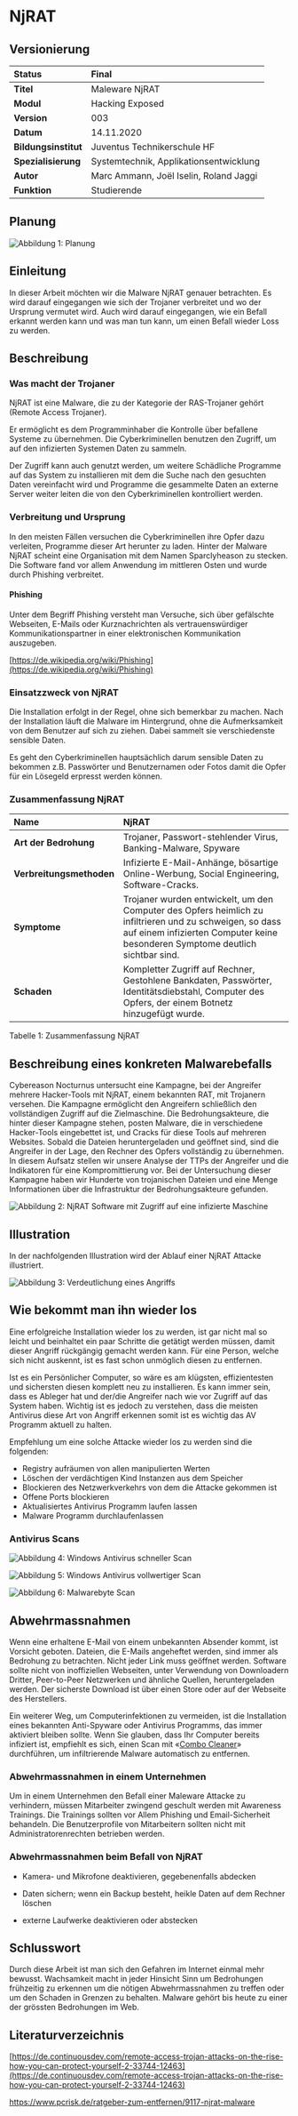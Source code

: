 # NjRAT

## Versionierung

| **Status** | Final |
| :--- | :--- |
| **Titel** | Maleware NjRAT |
| **Modul** | Hacking Exposed |
| **Version** | 003 |
| **Datum** | 14.11.2020 |
| **Bildungsinstitut** | Juventus Technikerschule HF |
| **Spezialisierung** | Systemtechnik, Applikationsentwicklung |
| **Autor** | Marc Ammann, Joël Iselin, Roland Jaggi |
| **Funktion** | Studierende |

## Planung

![Abbildung 1: Planung](.gitbook/assets/0%20%281%29.png)

## Einleitung

In dieser Arbeit möchten wir die Malware NjRAT genauer betrachten. Es wird darauf eingegangen wie sich der Trojaner verbreitet und wo der Ursprung vermutet wird. Auch wird darauf eingegangen, wie ein Befall erkannt werden kann und was man tun kann, um einen Befall wieder Loss zu werden.

## Beschreibung

### Was macht der Trojaner

NjRAT ist eine Malware, die zu der Kategorie der RAS-Trojaner gehört \(Remote Access Trojaner\).

Er ermöglicht es dem Programminhaber die Kontrolle über befallene Systeme zu übernehmen. Die Cyberkriminellen benutzen den Zugriff, um auf den infizierten Systemen Daten zu sammeln.

Der Zugriff kann auch genutzt werden, um weitere Schädliche Programme auf das System zu installieren mit dem die Suche nach den gesuchten Daten vereinfacht wird und Programme die gesammelte Daten an externe Server weiter leiten die von den Cyberkriminellen kontrolliert werden.

### Verbreitung und Ursprung

In den meisten Fällen versuchen die Cyberkriminellen ihre Opfer dazu verleiten, Programme dieser Art herunter zu laden. Hinter der Malware NjRAT scheint eine Organisation mit dem Namen Sparclyheason zu stecken. Die Software fand vor allem Anwendung im mittleren Osten und wurde durch Phishing verbreitet.

#### Phishing

Unter dem Begriff Phishing versteht man Versuche, sich über gefälschte Webseiten, E-Mails oder Kurznachrichten als vertrauenswürdiger Kommunikationspartner in einer elektronischen Kommunikation auszugeben.

[https://de.wikipedia.org/wiki/Phishing](https://de.wikipedia.org/wiki/Phishing)

### Einsatzzweck von NjRAT

Die Installation erfolgt in der Regel, ohne sich bemerkbar zu machen. Nach der Installation läuft die Malware im Hintergrund, ohne die Aufmerksamkeit von dem Benutzer auf sich zu ziehen. Dabei sammelt sie verschiedenste sensible Daten.

Es geht den Cyberkriminellen hauptsächlich darum sensible Daten zu bekommen z.B. Passwörter und Benutzernamen oder Fotos damit die Opfer für ein Lösegeld erpresst werden können.

### Zusammenfassung NjRAT

| **Name** | NjRAT |
| :--- | :--- |
| **Art der Bedrohung** | Trojaner, Passwort-stehlender Virus, Banking-Malware, Spyware |
| **Verbreitungsmethoden** | Infizierte E-Mail-Anhänge, bösartige Online-Werbung, Social Engineering, Software-Cracks. |
| **Symptome** | Trojaner wurden entwickelt, um den Computer des Opfers heimlich zu infiltrieren und zu schweigen, so dass auf einem infizierten Computer keine besonderen Symptome deutlich sichtbar sind. |
| **Schaden** | Kompletter Zugriff auf Rechner, Gestohlene Bankdaten, Passwörter, Identitätsdiebstahl, Computer des Opfers, der einem Botnetz hinzugefügt wurde. |

Tabelle 1: Zusammenfassung NjRAT

## Beschreibung eines konkreten Malwarebefalls

Cybereason Nocturnus untersucht eine Kampagne, bei der Angreifer mehrere Hacker-Tools mit NjRAT, einem bekannten RAT, mit Trojanern versehen. Die Kampagne ermöglicht den Angreifern schließlich den vollständigen Zugriff auf die Zielmaschine. Die Bedrohungsakteure, die hinter dieser Kampagne stehen, posten Malware, die in verschiedene Hacker-Tools eingebettet ist, und Cracks für diese Tools auf mehreren Websites. Sobald die Dateien heruntergeladen und geöffnet sind, sind die Angreifer in der Lage, den Rechner des Opfers vollständig zu übernehmen. In diesem Aufsatz stellen wir unsere Analyse der TTPs der Angreifer und die Indikatoren für eine Kompromittierung vor. Bei der Untersuchung dieser Kampagne haben wir Hunderte von trojanischen Dateien und eine Menge Informationen über die Infrastruktur der Bedrohungsakteure gefunden.

![Abbildung 2: NjRAT Software mit Zugriff auf eine infizierte Maschine](.gitbook/assets/1%20%281%29.png)

## Illustration

In der nachfolgenden Illustration wird der Ablauf einer NjRAT Attacke illustriert.

![Abbildung 3: Verdeutlichung eines Angriffs](.gitbook/assets/2%20%281%29.png)

## Wie bekommt man ihn wieder los

Eine erfolgreiche Installation wieder los zu werden, ist gar nicht mal so leicht und beinhaltet ein paar Schritte die getätigt werden müssen, damit dieser Angriff rückgängig gemacht werden kann. Für eine Person, welche sich nicht auskennt, ist es fast schon unmöglich diesen zu entfernen.

Ist es ein Persönlicher Computer, so wäre es am klügsten, effizientesten und sichersten diesen komplett neu zu installieren. Es kann immer sein, dass es Ableger hat und der/die Angreifer nach wie vor Zugriff auf das System haben. Wichtig ist es jedoch zu verstehen, dass die meisten Antivirus diese Art von Angriff erkennen somit ist es wichtig das AV Programm aktuell zu halten.

Empfehlung um eine solche Attacke wieder los zu werden sind die folgenden:

* Registry aufräumen von allen manipulierten Werten
* Löschen der verdächtigen Kind Instanzen aus dem Speicher
* Blockieren des Netzwerkverkehrs von dem die Attacke gekommen ist
* Offene Ports blockieren
* Aktualisiertes Antivirus Programm laufen lassen
* Malware Programm durchlaufenlassen

### Antivirus Scans

![Abbildung 4: Windows Antivirus schneller Scan](.gitbook/assets/3.png)

![Abbildung 5: Windows Antivirus vollwertiger Scan](.gitbook/assets/4%20%281%29.png)

![Abbildung 6: Malwarebyte Scan](.gitbook/assets/5.png)

## Abwehrmassnahmen

Wenn eine erhaltene E-Mail von einem unbekannten Absender kommt, ist Vorsicht geboten. Dateien, die E-Mails angeheftet werden, sind immer als Bedrohung zu betrachten. Nicht jeder Link muss geöffnet werden. Software sollte nicht von inoffiziellen Webseiten, unter Verwendung von Downloadern Dritter, Peer-to-Peer Netzwerken und ähnliche Quellen, heruntergeladen werden. Der sicherste Download ist über einen Store oder auf der Webseite des Herstellers.

Ein weiterer Weg, um Computerinfektionen zu vermeiden, ist die Installation eines bekannten Anti-Spyware oder Antivirus Programms, das immer aktiviert bleiben sollte. Wenn Sie glauben, dass Ihr Computer bereits infiziert ist, empfiehlt es sich, einen Scan mit «[Combo Cleaner](https://www.pcrisk.de/download-combo-cleaner)» durchführen, um infiltrierende Malware automatisch zu entfernen.

### Abwehrmassnahmen in einem Unternehmen

Um in einem Unternehmen den Befall einer Maleware Attacke zu verhindern, müssen Mitarbeiter zwingend geschult werden mit Awareness Trainings. Die Trainings sollten vor Allem Phishing und Email-Sicherheit behandeln. Die Benutzerprofile von Mitarbeitern sollten nicht mit Administratorenrechten betrieben werden.

### Abwehrmassnahmen beim Befall von NjRAT

- Kamera- und Mikrofone deaktivieren, gegebenenfalls abdecken

- Daten sichern; wenn ein Backup besteht, heikle Daten auf dem Rechner löschen

- externe Laufwerke deaktivieren oder abstecken

## Schlusswort

Durch diese Arbeit ist man sich den Gefahren im Internet einmal mehr bewusst. Wachsamkeit macht in jeder Hinsicht Sinn um Bedrohungen frühzeitig zu erkennen um die nötigen Abwehrmassnahmen zu treffen oder um den Schaden in Grenzen zu behalten. Malware gehört bis heute zu einer der grössten Bedrohungen im Web.

## Literaturverzeichnis

[https://de.continuousdev.com/remote-access-trojan-attacks-on-the-rise-how-you-can-protect-yourself-2-33744-12463](https://de.continuousdev.com/remote-access-trojan-attacks-on-the-rise-how-you-can-protect-yourself-2-33744-12463)

https://www.pcrisk.de/ratgeber-zum-entfernen/9117-njrat-malware

